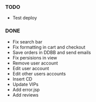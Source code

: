 ### TODO
- Test deploy

### DONE
- Fix search bar
- Fix formatting in cart and checkout
- Save orders in DDBB and send emails
- Fix persisions in view
- Remove user account
- Edit user account
- Edit other users accounts
- Insert CD
- Update VIPs
- Add error.jsp
- Add reviews